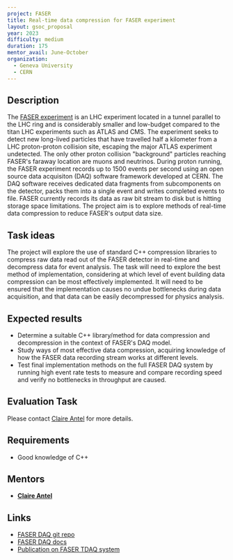 ```yaml
---
project: FASER
title: Real-time data compression for FASER experiment
layout: gsoc_proposal
year: 2023
difficulty: medium
duration: 175
mentor_avail: June-October
organization:
  - Geneva University
  - CERN
---
```



## Description
The [FASER experiment](https://arxiv.org/abs/2207.11427) is an LHC experiment located in a tunnel parallel to the LHC ring and is considerably smaller and low-budget compared to the titan LHC experiments such as ATLAS and CMS. The experiment seeks to detect new long-lived particles that have travelled half a kilometer from a LHC proton-proton collision site, escaping the major ATLAS experiment undetected. The only other proton collision "background" particles reaching FASER's faraway location are muons and neutrinos.
During proton running, the FASER experiment records up to 1500 events per second using an open source data acquisiton (DAQ) software framework developed at CERN. The DAQ software receives dedicated data fragments from subcomponents on the detector, packs them into a single event and writes completed events to file.
FASER currently records its data as raw bit stream to disk but is hitting storage space limitations. The project aim is to explore methods of real-time data compression to reduce FASER's output data size.

## Task ideas
The project will explore the use of standard C++ compression libraries to compress raw data read out of the FASER detector in real-time and decompress data for event analysis. The task will need to explore the best method of implementation, considering at which level of event building data compression can be most effectively implemented. It will need to be ensured that the implementation causes no undue bottlenecks during data acquisition, and that data can be easily decompressed for physics analysis.

## Expected results
 * Determine a suitable C++ library/method for data compression and decompression in the context of FASER's DAQ model.
 * Study ways of most effective data compression, acquiring knowledge of how the FASER data recording stream works at different levels.
 * Test final implementation methods on the full FASER DAQ system by running high event rate tests to measure and compare recording speed and verify no bottlenecks in throughput are caused.

## Evaluation Task
Please contact [Claire Antel](mailto:claire.antel@cern.ch) for more details.

## Requirements
 * Good knowledge of C++

## Mentors
 * **[Claire Antel](mailto:claire.antel@cern.ch)**

## Links
* [FASER DAQ git repo](https://gitlab.cern.ch/faser/online/faser-daq)
* [FASER DAQ docs](https://faserdaq.web.cern.ch/faserdaq/)
* [Publication on FASER TDAQ system](https://arxiv.org/abs/2110.15186)

